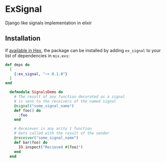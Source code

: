 # ExSignal

Django like signals implementation in elixir

## Installation

If [available in Hex](https://hex.pm/docs/publish), the package can be installed
by adding `ex_signal` to your list of dependencies in `mix.exs`:

```elixir
def deps do
  [
    {:ex_signal, "~> 0.1.0"}
  ]
end
```


```elixir
  defmodule SignalsDemo do
    # The result of any function decorated as a signal
    # is sent to the receivers of the named signal
    @signal("some_signal_name")
    def foo() do
      :foo
    end

    # Receiever is any arity 1 function
    # Gets called with the result of the sender
    @receiver("some_signal_name")
    def bar(foo) do
      IO.inspect("Recieved #{foo}")
    end
  end
```
